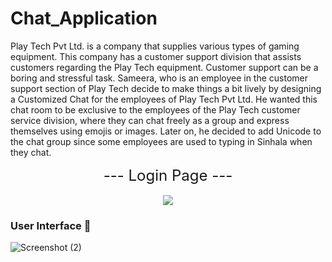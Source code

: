 # Chat_Application

Play Tech Pvt Ltd. is a company that supplies various types of gaming equipment. This company has a customer support division that assists customers regarding the Play Tech equipment. Customer support can be a boring and stressful task. Sameera, who is an employee in the customer support section of Play Tech decide to make things a bit lively by designing a Customized Chat for the employees of Play Tech Pvt Ltd. He wanted this chat room to be exclusive to the employees of the Play Tech customer service division, where they can chat freely as a group and express themselves using emojis or images. Later on, he decided to add Unicode to the chat group since some employees are used to typing in Sinhala when they chat.

<p align="center">
  <font size=5> --- Login Page --- </font><br><br>
  <img src="https://github.com/Prabath159753/Chat_Application-Java-Socket/blob/master/src/assets/Screenshot%20(147).png"/>
</p>


[//]: # (![Screenshot &#40;147&#41;]&#40;https://github.com/Prabath159753/Chat_Application-Java-Socket/blob/master/src/assets/Screenshot%20&#40;147&#41;.png&#41;)

### User Interface 📱

![Screenshot (2)]()